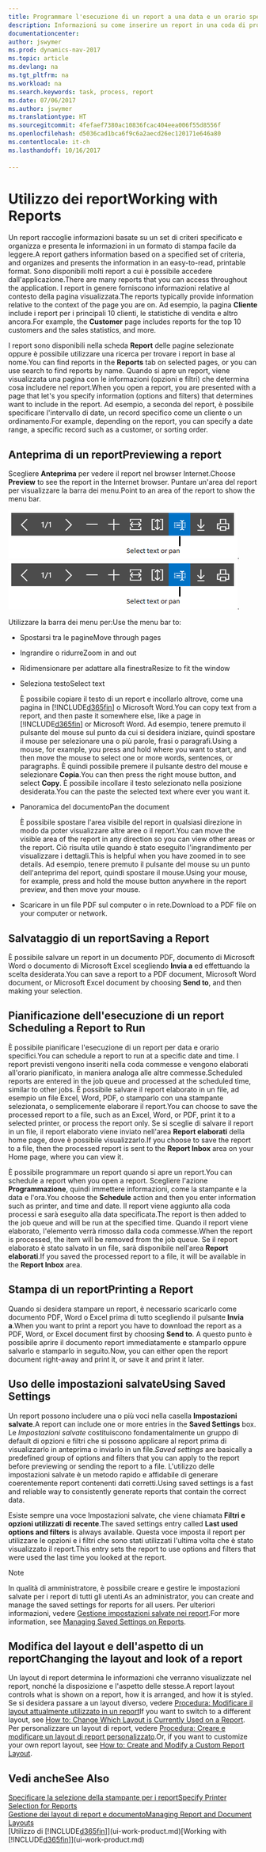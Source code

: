 ```yaml
---
title: Programmare l'esecuzione di un report a una data e un orario specifici
description: Informazioni su come inserire un report in una coda di processi e programmare per l'elaborazione per una data e un'ora specifiche.
documentationcenter: 
author: jswymer
ms.prod: dynamics-nav-2017
ms.topic: article
ms.devlang: na
ms.tgt_pltfrm: na
ms.workload: na
ms.search.keywords: task, process, report
ms.date: 07/06/2017
ms.author: jswymer
ms.translationtype: HT
ms.sourcegitcommit: 4fefaef7380ac10836fcac404eea006f55d8556f
ms.openlocfilehash: d5036cad1bca6f9c6a2aecd26ec120171e646a80
ms.contentlocale: it-ch
ms.lasthandoff: 10/16/2017

---
```

# <a name="working-with-reports"></a><span data-ttu-id="b19eb-103">Utilizzo dei report</span><span class="sxs-lookup"><span data-stu-id="b19eb-103">Working with Reports</span></span>
<span data-ttu-id="b19eb-104">Un report raccoglie informazioni basate su un set di criteri specificato e organizza e presenta le informazioni in un formato di stampa facile da leggere.</span><span class="sxs-lookup"><span data-stu-id="b19eb-104">A report gathers information based on a specified set of criteria, and organizes and presents the information in an easy-to-read, printable format.</span></span> <span data-ttu-id="b19eb-105">Sono disponibili molti report a cui è possibile accedere dall'applicazione.</span><span class="sxs-lookup"><span data-stu-id="b19eb-105">There are many reports that you can access throughout the application.</span></span> <span data-ttu-id="b19eb-106">I report in genere forniscono informazioni relative al contesto della pagina visualizzata.</span><span class="sxs-lookup"><span data-stu-id="b19eb-106">The reports typically provide information relative to the context of the page you are on.</span></span> <span data-ttu-id="b19eb-107">Ad esempio, la pagina **Cliente** include i report per i principali 10 clienti, le statistiche di vendita e altro ancora.</span><span class="sxs-lookup"><span data-stu-id="b19eb-107">For example, the **Customer** page includes reports for the top 10 customers and the sales statistics, and more.</span></span>

<span data-ttu-id="b19eb-108">I report sono disponibili nella scheda **Report** delle pagine selezionate oppure è possibile utilizzare una ricerca per trovare i report in base al nome.</span><span class="sxs-lookup"><span data-stu-id="b19eb-108">You can find reports in the **Reports** tab on selected pages, or you can use search to find reports by name.</span></span> <span data-ttu-id="b19eb-109">Quando si apre un report, viene visualizzata una pagina con le informazioni (opzioni e filtri) che determina cosa includere nel report.</span><span class="sxs-lookup"><span data-stu-id="b19eb-109">When you open a report, you are presented with a page that let's you specify information (options and filters) that determines want to include in the report.</span></span> <span data-ttu-id="b19eb-110">Ad esempio, a seconda del report, è possibile specificare l'intervallo di date, un record specifico come un cliente o un ordinamento.</span><span class="sxs-lookup"><span data-stu-id="b19eb-110">For example, depending on the report, you can specify a date range, a specific record such as a customer, or sorting order.</span></span>

## <a name="previewing-a-report"></a><span data-ttu-id="b19eb-111">Anteprima di un report</span><span class="sxs-lookup"><span data-stu-id="b19eb-111">Previewing a report</span></span>
<span data-ttu-id="b19eb-112">Scegliere **Anteprima** per vedere il report nel browser Internet.</span><span class="sxs-lookup"><span data-stu-id="b19eb-112">Choose **Preview** to see the report in the Internet browser.</span></span> <span data-ttu-id="b19eb-113">Puntare un'area del report per visualizzare la barra dei menu.</span><span class="sxs-lookup"><span data-stu-id="b19eb-113">Point to an area of the report to show the menu bar.</span></span>  

<span data-ttu-id="b19eb-114">![Barra degli strumenti di anteprima del report](media/report_viewer.png "Barra degli strumenti di anteprima del report").</span><span class="sxs-lookup"><span data-stu-id="b19eb-114">![Report preview toolbar](media/report_viewer.png "Report preview toolbar").</span></span>

<span data-ttu-id="b19eb-115">Utilizzare la barra dei menu per:</span><span class="sxs-lookup"><span data-stu-id="b19eb-115">Use the menu bar to:</span></span>

-   <span data-ttu-id="b19eb-116">Spostarsi tra le pagine</span><span class="sxs-lookup"><span data-stu-id="b19eb-116">Move through pages</span></span>
-   <span data-ttu-id="b19eb-117">Ingrandire o ridurre</span><span class="sxs-lookup"><span data-stu-id="b19eb-117">Zoom in and out</span></span>
-   <span data-ttu-id="b19eb-118">Ridimensionare per adattare alla finestra</span><span class="sxs-lookup"><span data-stu-id="b19eb-118">Resize to fit the window</span></span>
-   <span data-ttu-id="b19eb-119">Seleziona testo</span><span class="sxs-lookup"><span data-stu-id="b19eb-119">Select text</span></span>

    <span data-ttu-id="b19eb-120">È possibile copiare il testo di un report e incollarlo altrove, come una pagina in [!INCLUDE[d365fin](includes/d365fin_md.md)] o Microsoft Word.</span><span class="sxs-lookup"><span data-stu-id="b19eb-120">You can copy text from a report, and then paste it somewhere else, like a page in [!INCLUDE[d365fin](includes/d365fin_md.md)] or Microsoft Word.</span></span>  <span data-ttu-id="b19eb-121">Ad esempio, tenere premuto il pulsante del mouse sul punto da cui si desidera iniziare, quindi spostare il mouse per selezionare una o più parole, frasi o paragrafi.</span><span class="sxs-lookup"><span data-stu-id="b19eb-121">Using a mouse, for example, you press and hold where you want to start, and then move the mouse to select one or more words, sentences, or paragraphs.</span></span> <span data-ttu-id="b19eb-122">È quindi possibile premere il pulsante destro del mouse e selezionare **Copia**.</span><span class="sxs-lookup"><span data-stu-id="b19eb-122">You can then press the right mouse button, and select **Copy**.</span></span> <span data-ttu-id="b19eb-123">È possibile incollare il testo selezionato nella posizione desiderata.</span><span class="sxs-lookup"><span data-stu-id="b19eb-123">You can the paste the selected text where ever you want it.</span></span>
-   <span data-ttu-id="b19eb-124">Panoramica del documento</span><span class="sxs-lookup"><span data-stu-id="b19eb-124">Pan the document</span></span>

    <span data-ttu-id="b19eb-125">È possibile spostare l'area visibile del report in qualsiasi direzione in modo da poter visualizzare altre aree o il report.</span><span class="sxs-lookup"><span data-stu-id="b19eb-125">You can move the visible area of the report in any direction so you can view other areas or the report.</span></span> <span data-ttu-id="b19eb-126">Ciò risulta utile quando è stato eseguito l'ingrandimento per visualizzare i dettagli.</span><span class="sxs-lookup"><span data-stu-id="b19eb-126">This is helpful when you have zoomed in to see details.</span></span>  <span data-ttu-id="b19eb-127">Ad esempio, tenere premuto il pulsante del mouse su un punto dell'anteprima del report, quindi spostare il mouse.</span><span class="sxs-lookup"><span data-stu-id="b19eb-127">Using your mouse, for example, press and hold the mouse button anywhere in the report preview, and then move your mouse.</span></span>

-   <span data-ttu-id="b19eb-128">Scaricare in un file PDF sul computer o in rete.</span><span class="sxs-lookup"><span data-stu-id="b19eb-128">Download to a PDF file on your computer or network.</span></span>


## <a name="saving-a-report"></a><span data-ttu-id="b19eb-129">Salvataggio di un report</span><span class="sxs-lookup"><span data-stu-id="b19eb-129">Saving a Report</span></span>
<span data-ttu-id="b19eb-130">È possibile salvare un report in un documento PDF, documento di Microsoft Word o documento di Microsoft Excel scegliendo **Invia a** ed effettuando la scelta desiderata.</span><span class="sxs-lookup"><span data-stu-id="b19eb-130">You can save a report to a PDF document, Microsoft Word document, or Microsoft Excel document by choosing **Send to**, and then making your selection.</span></span> 

## <span data-ttu-id="b19eb-131"><a name="ScheduleReport"></a> Pianificazione dell'esecuzione di un report</span><span class="sxs-lookup"><span data-stu-id="b19eb-131"><a name="ScheduleReport"></a> Scheduling a Report to Run</span></span>
<span data-ttu-id="b19eb-132">È possibile pianificare l'esecuzione di un report per data e orario specifici.</span><span class="sxs-lookup"><span data-stu-id="b19eb-132">You can schedule a report to run at a specific date and time.</span></span> <span data-ttu-id="b19eb-133">I report previsti vengono inseriti nella coda commesse e vengono elaborati all'orario pianificato, in maniera analoga alle altre commesse.</span><span class="sxs-lookup"><span data-stu-id="b19eb-133">Scheduled reports are entered in the job queue and processed at the scheduled time, similar to other jobs.</span></span> <span data-ttu-id="b19eb-134">È possibile salvare il report elaborato in un file, ad esempio un file Excel, Word, PDF, o stamparlo con una stampante selezionata, o semplicemente elaborare il report.</span><span class="sxs-lookup"><span data-stu-id="b19eb-134">You can choose to save the processed report to a file, such as an Excel, Word, or PDF, print it to a selected printer, or process the report only.</span></span> <span data-ttu-id="b19eb-135">Se si sceglie di salvare il report in un file, il report elaborato viene inviato nell'area **Report elaborati** della home page, dove è possibile visualizzarlo.</span><span class="sxs-lookup"><span data-stu-id="b19eb-135">If you choose to save the report to a file, then the processed report is sent to the **Report Inbox** area on your Home page, where you can view it.</span></span>

<span data-ttu-id="b19eb-136">È possibile programmare un report quando si apre un report.</span><span class="sxs-lookup"><span data-stu-id="b19eb-136">You can schedule a report when you open a report.</span></span> <span data-ttu-id="b19eb-137">Scegliere l'azione **Programmazione**, quindi immettere informazioni, come la stampante e la data e l'ora.</span><span class="sxs-lookup"><span data-stu-id="b19eb-137">You choose the **Schedule** action and then you enter information such as printer, and time and date.</span></span> <span data-ttu-id="b19eb-138">Il report viene aggiunto alla coda processi e sarà eseguito alla data specificata.</span><span class="sxs-lookup"><span data-stu-id="b19eb-138">The report is then added to the job queue and will be run at the specified time.</span></span> <span data-ttu-id="b19eb-139">Quando il report viene elaborato, l'elemento verrà rimosso dalla coda commesse.</span><span class="sxs-lookup"><span data-stu-id="b19eb-139">When the report is processed, the item will be removed from the job queue.</span></span> <span data-ttu-id="b19eb-140">Se il report elaborato è stato salvato in un file, sarà disponibile nell'area **Report elaborati**.</span><span class="sxs-lookup"><span data-stu-id="b19eb-140">If you saved the processed report to a file, it will be available in the **Report Inbox** area.</span></span>

## <span data-ttu-id="b19eb-141"><a name="PrintReport"></a>Stampa di un report</span><span class="sxs-lookup"><span data-stu-id="b19eb-141"><a name="PrintReport"></a>Printing a Report</span></span>
<span data-ttu-id="b19eb-142">Quando si desidera stampare un report, è necessario scaricarlo come documento PDF, Word o Excel prima di tutto scegliendo il pulsante **Invia a**.</span><span class="sxs-lookup"><span data-stu-id="b19eb-142">When you want to print a report you have to download the report as a PDF, Word, or Excel document first by choosing **Send to**.</span></span> <span data-ttu-id="b19eb-143">A questo punto è possibile aprire il documento report immediatamente e stamparlo oppure salvarlo e stamparlo in seguito.</span><span class="sxs-lookup"><span data-stu-id="b19eb-143">Now, you can either open the report document right-away and print it, or save it and print it later.</span></span>

## <a name="using-saved-settings"></a><span data-ttu-id="b19eb-144">Uso delle impostazioni salvate</span><span class="sxs-lookup"><span data-stu-id="b19eb-144">Using Saved Settings</span></span>
<span data-ttu-id="b19eb-145">Un report possono includere una o più voci nella casella **Impostazioni salvate**.</span><span class="sxs-lookup"><span data-stu-id="b19eb-145">A report can include one or more entries in the **Saved Settings** box.</span></span> <span data-ttu-id="b19eb-146">Le *Impostazioni salvate* costituiscono fondamentalmente un gruppo di default di opzioni e filtri che si possono applicare al report prima di visualizzarlo in anteprima o inviarlo in un file.</span><span class="sxs-lookup"><span data-stu-id="b19eb-146">*Saved settings* are basically a predefined group of options and filters that you can apply to the report before previewing or sending the report to a file.</span></span> <span data-ttu-id="b19eb-147">L'utilizzo delle impostazioni salvate è un metodo rapido e affidabile di generare coerentemente report contenenti dati corretti.</span><span class="sxs-lookup"><span data-stu-id="b19eb-147">Using saved settings is a fast and reliable way to consistently generate reports that contain the correct data.</span></span>

<span data-ttu-id="b19eb-148">Esiste sempre una voce Impostazioni salvate, che viene chiamata **Filtri e opzioni utilizzati di recente**.</span><span class="sxs-lookup"><span data-stu-id="b19eb-148">The saved settings entry called **Last used options and filters** is always available.</span></span> <span data-ttu-id="b19eb-149">Questa voce imposta il report per utilizzare le opzioni e i filtri che sono stati utilizzati l'ultima volta che è stato visualizzato il report.</span><span class="sxs-lookup"><span data-stu-id="b19eb-149">This entry sets the report to use options and filters that were used the last time you looked at the report.</span></span>

>[!NOTE]
><span data-ttu-id="b19eb-150">In qualità di amministratore, è possibile creare e gestire le impostazioni salvate per i report di tutti gli utenti.</span><span class="sxs-lookup"><span data-stu-id="b19eb-150">As an administrator, you can create and manage the saved settings for reports for all users.</span></span> <span data-ttu-id="b19eb-151">Per ulteriori informazioni, vedere [Gestione impostazioni salvate nei report](reports-saving-reusing-settings.md).</span><span class="sxs-lookup"><span data-stu-id="b19eb-151">For more information, see [Managing Saved Settings on Reports](reports-saving-reusing-settings.md).</span></span>

## <a name="changing-the-layout-and-look-of-a-report"></a><span data-ttu-id="b19eb-152">Modifica del layout e dell'aspetto di un report</span><span class="sxs-lookup"><span data-stu-id="b19eb-152">Changing the layout and look of a report</span></span>
<span data-ttu-id="b19eb-153">Un layout di report determina le informazioni che verranno visualizzate nel report, nonché la disposizione e l'aspetto delle stesse.</span><span class="sxs-lookup"><span data-stu-id="b19eb-153">A report layout controls what is shown on a report, how it is arranged, and how it is styled.</span></span> <span data-ttu-id="b19eb-154">Se si desidera passare a un layout diverso, vedere [Procedura: Modificare il layout attualmente utilizzato in un report](ui-how-change-layout-currently-used-report.md)</span><span class="sxs-lookup"><span data-stu-id="b19eb-154">If you want to switch to a different layout, see [How to: Change Which Layout is Currently Used on a Report](ui-how-change-layout-currently-used-report.md).</span></span> <span data-ttu-id="b19eb-155">Per personalizzare un layout di report, vedere [Procedura: Creare e modificare un layout di report personalizzato](ui-how-create-custom-report-layout.md).</span><span class="sxs-lookup"><span data-stu-id="b19eb-155">Or, if you want to customize your own report layout, see [How to: Create and Modify a Custom Report Layout](ui-how-create-custom-report-layout.md).</span></span>

## <a name="see-also"></a><span data-ttu-id="b19eb-156">Vedi anche</span><span class="sxs-lookup"><span data-stu-id="b19eb-156">See Also</span></span>
[<span data-ttu-id="b19eb-157">Specificare la selezione della stampante per i report</span><span class="sxs-lookup"><span data-stu-id="b19eb-157">Specify Printer Selection for Reports</span></span>](ui-specify-printer-selection-reports.md)  
[<span data-ttu-id="b19eb-158">Gestione dei layout di report e documento</span><span class="sxs-lookup"><span data-stu-id="b19eb-158">Managing Report and Document Layouts</span></span>](ui-manage-report-layouts.md)  
<span data-ttu-id="b19eb-159">[Utilizzo di [!INCLUDE[d365fin](includes/d365fin_md.md)]](ui-work-product.md)</span><span class="sxs-lookup"><span data-stu-id="b19eb-159">[Working with [!INCLUDE[d365fin](includes/d365fin_md.md)]](ui-work-product.md)</span></span>

